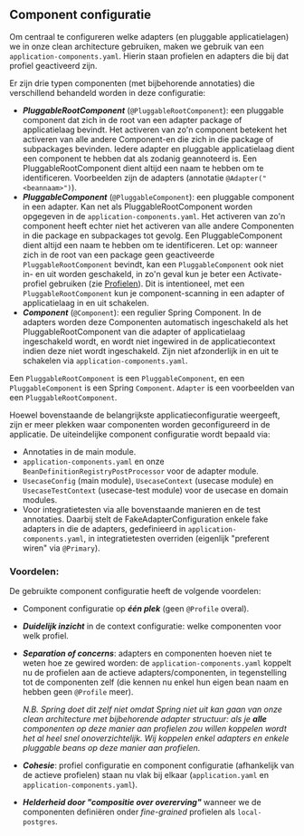 ## Component configuratie

Om centraal te configureren welke adapters (en pluggable applicatielagen) we in onze clean architecture gebruiken,
maken we gebruik van een `application-components.yaml`. Hierin staan profielen en adapters die bij dat profiel
geactiveerd zijn.

Er zijn drie typen componenten (met bijbehorende annotaties) die verschillend behandeld worden in deze configuratie:

- _**PluggableRootComponent**_ (`@PluggableRootComponent`): een pluggable component dat zich in de root van een adapter
  package of applicatielaag
  bevindt.
  Het activeren van zo'n component betekent het activeren van alle andere Component-en die zich in die package of
  subpackages bevinden. Iedere adapter en pluggable applicatielaag dient een component te hebben dat als zodanig
  geannoteerd is. Een PluggableRootComponent dient altijd een naam te hebben om te identificeren. Voorbeelden zijn de
  adapters (annotatie `@Adapter("<beannaam>")`).
- _**PluggableComponent**_ (`@PluggableComponent`): een pluggable component in een adapter.
  Kan net als PluggableRootComponent worden opgegeven in de `application-components.yaml`. Het activeren van zo'n
  component heeft echter niet het activeren van alle andere Componenten in die package en subpackages tot gevolg. Een
  PluggableComponent dient altijd een naam te hebben om te identificeren. Let op: wanneer zich in de root van een
  package geen geactiveerde `PluggableRootComponent` bevindt, kan een `PluggableComponent` ook niet in- en uit worden
  geschakeld, in zo'n geval kun je beter een Activate-profiel gebruiken (zie [Profielen](profielen.md)). Dit is
  intentioneel, met een `PluggableRootComponent` kun je component-scanning in een adapter of applicatielaag in en uit
  schakelen.
- _**Component**_ (`@Component`): een regulier Spring Component. In de adapters worden deze
  Componenten automatisch ingeschakeld als het PluggableRootComponent van die adapter of applicatielaag ingeschakeld
  wordt, en wordt niet ingewired in de applicatiecontext indien deze niet wordt ingeschakeld. Zijn niet afzonderlijk in
  en uit te schakelen via `application-components.yaml`.

Een `PluggableRootComponent` is een `PluggableComponent`, en een `PluggableComponent` is een Spring `Component`.
`Adapter` is een voorbeelden van een `PluggableRootComponent`.

Hoewel bovenstaande de belangrijkste applicatieconfiguratie weergeeft, zijn er meer plekken
waar componenten worden geconfigureerd in de applicatie. De uiteindelijke component configuratie wordt bepaald via:

- Annotaties in de main module.
- `application-components.yaml` en onze `BeanDefinitionRegistryPostProcessor` voor de adapter module.
- `UsecaseConfig` (main module), `UsecaseContext` (usecase module) en `UsecaseTestContext` (usecase-test module)
  voor de usecase en domain modules.
- Voor integratietesten via alle bovenstaande manieren en de test annotaties. Daarbij stelt de FakeAdapterConfiguration
  enkele fake adapters in die de adapters, gedefinieerd in `application-components.yaml`, in integratietesten overriden
  (eigenlijk "preferent wiren" via `@Primary`).

### Voordelen:

De gebruikte component configuratie heeft de volgende voordelen:

- Component configuratie op _**één plek**_ (geen `@Profile` overal).
- _**Duidelijk inzicht**_ in de context configuratie: welke componenten voor welk profiel.
- _**Separation of concerns**_: adapters en componenten hoeven niet te weten hoe ze gewired worden: de
  `application-components.yaml` koppelt nu de profielen aan de actieve adapters/componenten, in tegenstelling tot de
  componenten zelf (die kennen nu enkel hun eigen bean naam en hebben geen `@Profile` meer).

  _N.B. Spring doet dit zelf niet omdat Spring niet uit kan gaan van onze clean architecture met bijbehorende adapter
  structuur: als je **alle** componenten op deze manier aan profielen zou willen koppelen wordt
  het al heel snel onoverzichtelijk. Wij koppelen enkel adapters en enkele pluggable beans op deze
  manier aan profielen._
- _**Cohesie**_: profiel configuratie en component configuratie (afhankelijk van de actieve profielen) staan nu vlak bij
  elkaar (`application.yaml` en `application-components.yaml`).
- _**Helderheid door "compositie over overerving"**_ wanneer we de componenten definiëren onder _fine-grained_ profielen
  als `local-postgres`.
